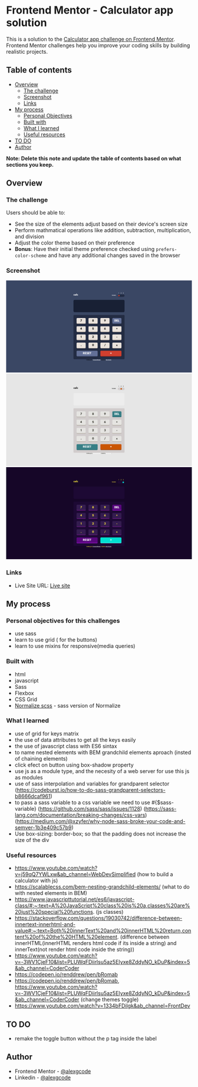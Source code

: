# Frontend Mentor - Calculator app solution

This is a solution to the [Calculator app challenge on Frontend Mentor](https://www.frontendmentor.io/challenges/calculator-app-9lteq5N29). Frontend Mentor challenges help you improve your coding skills by building realistic projects. 

## Table of contents

- [Overview](#overview)
  - [The challenge](#the-challenge)
  - [Screenshot](#screenshot)
  - [Links](#links)
- [My process](#my-process)
  - [Personal Objectives](#Personal-objectives-for-this-challenges)
  - [Built with](#built-with)
  - [What I learned](#what-i-learned)
  - [Useful resources](#useful-resources)
- [TO DO](#TO-DO)
- [Author](#author)

**Note: Delete this note and update the table of contents based on what sections you keep.**

## Overview

### The challenge

Users should be able to:

- See the size of the elements adjust based on their device's screen size
- Perform mathmatical operations like addition, subtraction, multiplication, and division
- Adjust the color theme based on their preference
- **Bonus**: Have their initial theme preference checked using `prefers-color-scheme` and have any additional changes saved in the browser

### Screenshot

![](./screenshots//Screenshot.png)
![](./screenshots//Screenshot2.png)
![](./screenshots//Screenshot3.png)


### Links
- Live Site URL: [Live site](https://alexgcode.github.io/calculator-app/)

## My process

### Personal objectives for this challenges
- use sass
- learn to use grid ( for the buttons)
- learn to use mixins for responsive(media queries)

### Built with
- html
- javascript
- Sass
- Flexbox
- CSS Grid
- [Normalize scss](https://github.com/kristerkari/normalize.scss) - sass version of Normalize

### What I learned

- use of grid for keys matrix
- the use of data attributes to get all the keys easily
- the use of javascript class with ES6 sintax
- to name nested elements with BEM grandchild elements aproach (insted of chaining elements)
- click efect on button using box-shadow property
- use js as a module type, and the necesity of a web server for use this js as modules
- use of sass interpolation and variables for grandparent selector (https://codeburst.io/how-to-do-sass-grandparent-selectors-b8666dcaf961)
- to pass a sass variable to a css variable we need to use #{$sass-variable}    (https://github.com/sass/sass/issues/1128) 
                                                                                (https://sass-lang.com/documentation/breaking-changes/css-vars)
                                                                                (https://medium.com/@xzyfer/why-node-sass-broke-your-code-and-semver-1b3e409c57b9)
- Use box-sizing: border-box; so that the padding does not increase the size of the div


### Useful resources

- https://www.youtube.com/watch?v=j59qQ7YWLxw&ab_channel=WebDevSimplified (how to build a calculator with js)
- https://scalablecss.com/bem-nesting-grandchild-elements/ (what to do with nested elements in BEM)
- https://www.javascripttutorial.net/es6/javascript-class/#:~:text=A%20JavaScript%20class%20is%20a,classes%20are%20just%20special%20functions. (js classes)
- https://stackoverflow.com/questions/19030742/difference-between-innertext-innerhtml-and-value#:~:text=Both%20innerText%20and%20innerHTML%20return,content%20of%20the%20HTML%20element. (difference between innerHTML(innerHTML renders html code if its inside a string) and innerText(not render html code inside the string))
- https://www.youtube.com/watch?v=-3WV1CjeF10&list=PLUWqFDiirlsu5az5EIyxe8ZddyNO_kDuP&index=5&ab_channel=CoderCoder
- https://codepen.io/renddrew/pen/bRomab
- https://codepen.io/renddrew/pen/bRomab, https://www.youtube.com/watch?v=-3WV1CjeF10&list=PLUWqFDiirlsu5az5EIyxe8ZddyNO_kDuP&index=5&ab_channel=CoderCoder (change themes toggle)
- https://www.youtube.com/watch?v=1334bFDilgk&ab_channel=FrontDev


## TO DO
- remake the toggle button without the p tag inside the label

## Author

- Frontend Mentor - [@alexgcode](https://www.frontendmentor.io/profile/alexgcode)
- Linkedin - [@alexgcode](https://www.linkedin.com/in/alex-martin-garcia-farfan-96a901120/)

